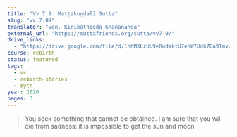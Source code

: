 ```yaml
---
title: "Vv 7.9: Maṭṭakuṇḍalī Sutta"
slug: "vv.7.09"
translator: "Ven. Kiribathgoda Gnanananda"
external_url: "https://suttafriends.org/sutta/vv7-9/"
drive_links:
  - "https://drive.google.com/file/d/1hhMXLzUU9eRudiktU7enW7Udk7Ea9Tmv/view?usp=drivesdk"
course: rebirth
status: featured
tags:
  - vv
  - rebirth-stories
  - myth
year: 2020
pages: 3
---
```


> You seek something that cannot be obtained. I am sure that you will die from sadness: it is impossible to get the sun and moon
